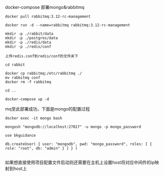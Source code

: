 docker-compose 部署mongo&rabbitmq

```
docker pull rabbitmq:3.12-rc-management

docker run -d --name=rabbitmq rabbitmq:3.12-rc-management

mkdir -p ./rabbit/data
mkdir -p ./postgres/data
mkdir -p ./redis/data
mkdir -p ./redis/conf

上传redis.conf到redis/conf的文件夹下

cd rabbit

docker cp rabbitmq:/etc/rabbitmq ./
mv rabbitmq conf
docker rm -f rabbitmq

cd ..

docker-compose up -d
```

mq至此部署成功，下面是mongo的配置过程

```
docker exec -it mongo bash

mongosh "mongodb://localhost:27017" -u mongo -p mongo_password

use bkguidance

db.createUser( { user: "mongodb", pwd: "mongo_password", roles: [ { role: "root", db: "admin" } ] } )


```

如果想直接使用项目配置文件启动则还需要在主机上设置host将对应中间件的ip映射到host上

